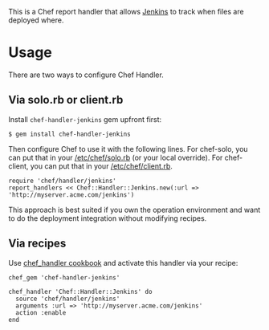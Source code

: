 This is a Chef report handler that allows [Jenkins](http://jenkins-ci.org/) to track
when files are deployed where.

# Usage
There are two ways to configure Chef Handler.

## Via solo.rb or client.rb
Install `chef-handler-jenkins` gem upfront first:

    $ gem install chef-handler-jenkins

Then configure Chef to use it with the following lines. For chef-solo, you can put that in your [/etc/chef/solo.rb](http://docs.opscode.com/config_rb_solo.html) (or your local override). For chef-client, you can put that in your [/etc/chef/client.rb](http://docs.opscode.com/config_rb_client.html).

    require 'chef/handler/jenkins'
    report_handlers << Chef::Handler::Jenkins.new(:url => 'http://myserver.acme.com/jenkins')
 
This approach is best suited if you own the operation environment and want to do the deployment integration without modifying recipes.

## Via recipes
Use [chef_handler cookbook](http://community.opscode.com/cookbooks/chef_handler) and activate this handler via your recipe:

    chef_gem 'chef-handler-jenkins'
    
    chef_handler 'Chef::Handler::Jenkins' do
      source 'chef/handler/jenkins'
      arguments :url => 'http://myserver.acme.com/jenkins'
      action :enable
    end
